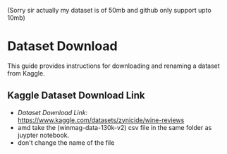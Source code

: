 
(Sorry sir actually my dataset is of 50mb and github only support upto 10mb)
# Dataset Download
This guide provides instructions for downloading and renaming a dataset from Kaggle.

## Kaggle Dataset Download Link

- *Dataset Download Link:* https://www.kaggle.com/datasets/zynicide/wine-reviews
- amd take the (winmag-data-130k-v2) csv file in the same folder as juypter notebook.
- don't change the name of the file
